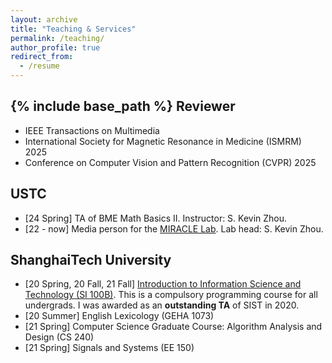 ```yaml
---
layout: archive
title: "Teaching & Services"
permalink: /teaching/
author_profile: true
redirect_from:
  - /resume
---
```


{% include base_path %}
Reviewer
-----
  *   IEEE Transactions on Multimedia
  *   International Society for Magnetic Resonance in Medicine (ISMRM) 2025
  *   Conference on Computer Vision and Pattern Recognition (CVPR) 2025

USTC
-----
  *   [24 Spring] TA of BME Math Basics II. Instructor: S. Kevin Zhou.
  *   [22 - now] Media person for the [MIRACLE Lab](https://miracle.ustc.edu.cn/main.htm). Lab head: S. Kevin Zhou.


ShanghaiTech University
-----
  * [20 Spring, 20 Fall, 21 Fall] [Introduction to Information Science and Technology (SI 100B)](https://sist.shanghaitech.edu.cn/2022/0820/c2858a779948/page.htm). This is a compulsory programming course for all undergrads. I was awarded as an **outstanding TA** of SIST in 2020.
  * [20 Summer] English Lexicology (GEHA 1073)
  * [21 Spring] Computer Science Graduate Course: Algorithm Analysis and Design (CS 240)
  * [21 Spring] Signals and Systems (EE 150) 
